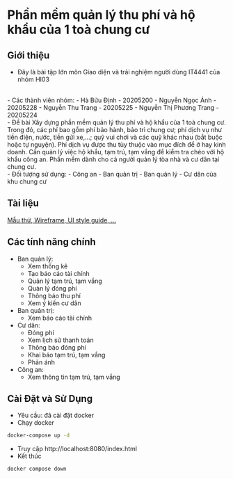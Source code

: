 # Phần mềm quản lý thu phí và hộ khẩu của 1 toà chung cư

## Giới thiệu

- Đây là bài tập lớn môn Giao diện và trải nghiệm người dùng IT4441 của nhóm HI03
<br>
- Các thành viên nhóm:
    - Hà Bửu Định - 20205200
    - Nguyễn Ngọc Ánh - 20205228
    - Nguyễn Thu Trang - 20205225
    - Nguyễn Thị Phương Trang - 20205224
<br>
- Đề bài
Xây dựng phần mềm quản lý thu phí và hộ khẩu của 1 toà chung cư. Trong đó, các phí bao gồm phí bảo hành, bảo trì chung cư; phí dịch vụ như tiền điện, nước, tiền gửi xe,…; quỹ vui chơi và các quỹ khác nhau (bắt buộc hoặc tự nguyện). Phí dịch vụ được thu tùy thuộc vào mục đích để ở hay kinh doanh. Cần quản lý việc hộ khẩu, tạm trú, tạm vắng để kiểm tra chéo với hộ khẩu công an. Phần mềm dành cho cả người quản lý tòa nhà và cư dân tại chung cư.
<br>
- Đối tượng sử dụng: 
    - Công an
    - Ban quản trị
    - Ban quản lý
    - Cư dân của khu chung cư

## Tài liệu
[Mẫu thử, Wireframe, UI style guide, ...](https://www.figma.com/files/project/113610996/HI_03?fuid=1298891856350322719)


## Các tính năng chính

[//]: # (Liệt kê các tính năng chính của dự án.)

- Ban quản lý:
    - Xem thống kê
    - Tạo báo cáo tài chính
    - Quản lý tạm trú, tạm vắng
    - Quản lý đóng phí
    - Thông báo thu phí
    - Xem ý kiến cư dân
- Ban quản trị:
    - Xem báo cáo tài chính
- Cư dân:
    - Đóng phí
    - Xem lịch sử thanh toán
    - Thông báo đóng phí
    - Khai báo tạm trú, tạm vắng
    - Phản ánh
- Công an:
    - Xem thông tin tạm trú, tạm vắng

## Cài Đặt và Sử Dụng

[//]: # (Cung cấp các bước cài đặt và sử dụng dự án.)

- Yêu cầu: đã cài đặt docker
- Chạy docker

```bash
docker-compose up -d
```
- Truy cập http://localhost:8080/index.html
- Kết thúc
```bash
docker compose down
```